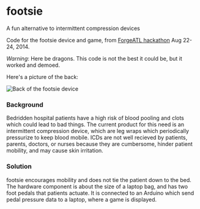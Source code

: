 footsie
=======

A fun alternative to intermittent compression devices

Code for the footsie device and game, from [ForgeATL hackathon](http://www.forgeatl.com/hack) Aug 22-24, 2014.

*Warning*: Here be dragons. This code is not the best it could be, but it worked and demoed.

Here's a picture of the back:

![Back of the footsie device](https://pbs.twimg.com/media/BvzukLPIIAAUD37.jpg)

### Background
Bedridden hospital patients have a high risk of blood pooling and clots which could lead to bad things. The current product for this need is an intermittent compression device, which are leg wraps which periodically pressurize to keep blood mobile. ICDs are not well recieved by patients, parents, doctors, or nurses because they are cumbersome, hinder patient mobility, and may cause skin irritation. 

### Solution
footsie encourages mobility and does not tie the patient down to the bed. The hardware component is about the size of a laptop bag, and has two foot pedals that patients actuate. It is connected to an Arduino which send pedal pressure data to a laptop, where a game is displayed.
